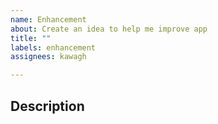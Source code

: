 ```yaml
---
name: Enhancement
about: Create an idea to help me improve app
title: ""
labels: enhancement
assignees: kawagh

---
```


## Description
